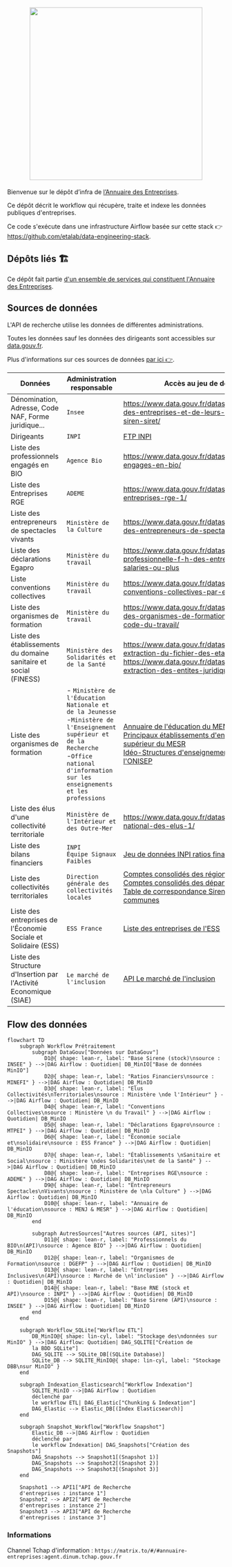 <h1 align="center">
  <img src="https://github.com/etalab/annuaire-entreprises-site/blob/main/public/images/annuaire-entreprises-paysage-large.gif" width="400px" />
</h1>

Bienvenue sur le dépôt d’infra de [l’Annuaire des Entreprises](https://github.com/etalab/annuaire-entreprises-site).

Ce dépôt décrit le workflow qui récupère, traite et indexe les données publiques d'entreprises.

Ce code s'exécute dans une infrastructure Airflow basée sur cette stack 👉 https://github.com/etalab/data-engineering-stack.

## Dépôts liés 🏗

Ce dépôt fait partie [d'un ensemble de services qui constituent l'Annuaire des Entreprises](https://github.com/etalab/annuaire-entreprises-site?tab=readme-ov-file#dépôts-liés-).

## Sources de données

L'API de recherche utilise les données de différentes administrations.

Toutes les données sauf les données des dirigeants sont accessibles sur [data.gouv.fr](https://data.gouv.fr/).

Plus d'informations sur ces sources de données [par
ici 👉](https://annuaire-entreprises.data.gouv.fr/donnees/sources).

| Données                                                          | Administration responsable                                                                                                                                                                                | Accès au jeu de données                                                                                                                                                                                                                                                                                                                                         |
| ---------------------------------------------------------------- | --------------------------------------------------------------------------------------------------------------------------------------------------------------------------------------------------------- | --------------------------------------------------------------------------------------------------------------------------------------------------------------------------------------------------------------------------------------------------------------------------------------------------------------------------------------------------------------- |
| Dénomination, Adresse, Code NAF, Forme juridique...              | `Insee`                                                                                                                                                                                                   | https://www.data.gouv.fr/datasets/base-sirene-des-entreprises-et-de-leurs-etablissements-siren-siret/                                                                                                                                                                                                                                                        |
| Dirigeants                                                       | `INPI`                                                                                                                                                                                                    | [FTP INPI](https://data.inpi.fr/content/editorial/Serveur_ftp_entreprises)                                                                                                                                                                                                                                                                                      |
| Liste des professionnels engagés en BIO                          | `Agence Bio`                                                                                                                                                                                              | https://www.data.gouv.fr/datasets/professionnels-engages-en-bio/                                                                                                                                                                                                                                                                                             |
| Liste des Entreprises RGE                                        | `ADEME`                                                                                                                                                                                                   | https://www.data.gouv.fr/datasets/liste-des-entreprises-rge-1/                                                                                                                                                                                                                                                                                               |
| Liste des entrepreneurs de spectacles vivants                    | `Ministère de la Culture`                                                                                                                                                                                 | https://www.data.gouv.fr/datasets/declarations-des-entrepreneurs-de-spectacles-vivants/                                                                                                                                                                                                                                                                      |
| Liste des déclarations Egapro                                    | `Ministère du travail` | https://www.data.gouv.fr/datasets/index-egalite-professionnelle-f-h-des-entreprises-de-50-salaries-ou-plus |
| Liste conventions collectives                                    | `Ministère du travail`                                                                                                                                                                                    | https://www.data.gouv.fr/datasets/liste-des-conventions-collectives-par-entreprise-siret/                                                                                                                                                                                                                                                                    |
| Liste des organismes de formation                                | `Ministère du travail`                                                                                                                                                                                    | https://www.data.gouv.fr/datasets/liste-publique-des-organismes-de-formation-l-6351-7-1-du-code-du-travail/                                                                                                                                                                                                                                                  |
| Liste des établissements du domaine sanitaire et social (FINESS) | `Ministère des Solidarités et de la Santé`                                                                                                                                                                | https://www.data.gouv.fr/datasets/finess-extraction-du-fichier-des-etablissements/ et https://www.data.gouv.fr/datasets/finess-extraction-des-entites-juridiques/                                                                                                                                                                                                                                                                           |
| Liste des organismes de formation                                | - `Ministère de l'Éducation Nationale et de la Jeunesse` <br />-`Ministère de l'Enseignement supérieur et de la Recherche`<br />-`Office national d'information sur les enseignements et les professions` | [Annuaire de l'éducation du MENJ](https://www.data.gouv.fr/datasets/5889d03fa3a72974cbf0d5b1/)<br />[Principaux établissements d'enseignement supérieur du MESR](https://www.data.gouv.fr/datasets/586dae5ea3a7290df6f4be88/)<br />[Idéo-Structures d'enseignement supérieur de l'ONISEP](https://www.data.gouv.fr/datasets/5fa5e386afdaa6152360f323/) |
| Liste des élus d'une collectivité territoriale                   | `Ministère de l'Intérieur et des Outre-Mer`                                                                                                                                                               | https://www.data.gouv.fr/datasets/repertoire-national-des-elus-1/                                                                                                                                                                                                                                                                                            |
| Liste des bilans financiers | `INPI`<br />`Équipe Signaux Faibles` | [Jeu de données INPI ratios financiers](https://www.data.gouv.fr/datasets/63cb2e29b22886911440440d/) |
| Liste des collectivités territoriales | `Direction générale des collectivités locales` | [Comptes consolidés des régions](https://www.data.gouv.fr/datasets/5f68c4ec9920494bf28021e3)<br />[Comptes consolidés des départements](https://www.data.gouv.fr/datasets/5f68c4edc9ed7984245b654b)<br />[Table de correspondance Siren et code Insee des communes](https://www.data.gouv.fr/datasets/630f5173873064dd369479b4) |
| Liste des entreprises de l'Économie Sociale et Solidaire (ESS) | `ESS France` | [Liste des entreprises de l'ESS](https://www.data.gouv.fr/datasets/646c8d45de96cc3428092c6b/) | |
| Liste des Structure d'Insertion par l'Activité Economique (SIAE) | `Le marché de l'inclusion` | [API Le marché de l'inclusion](https://lemarche.inclusion.beta.gouv.fr/) | |


## Flow des données
```mermaid
flowchart TD
    subgraph Workflow Prétraitement
        subgraph DataGouv["Données sur DataGouv"]
            D1@{ shape: lean-r, label: "Base Sirene (stock)\nsource : INSEE" } -->|DAG Airflow : Quotidien| DB_MinIO["Base de données MinIO"]
            D2@{ shape: lean-r, label: "Ratios Financiers\nsource : MINEFI" } -->|DAG Airflow : Quotidien| DB_MinIO
            D3@{ shape: lean-r, label: "Elus Collectivités\nTerritoriales\nsource : Ministère \nde l'Intérieur" } -->|DAG Airflow : Quotidien| DB_MinIO
            D4@{ shape: lean-r, label: "Conventions Collectives\nsource : Ministère \n du Travail" } -->|DAG Airflow : Quotidien| DB_MinIO
            D5@{ shape: lean-r, label: "Déclarations Egapro\nsource : MTPEI" } -->|DAG Airflow : Quotidien| DB_MinIO
            D6@{ shape: lean-r, label: "Économie sociale et\nsolidaire\nsource : ESS France" } -->|DAG Airflow : Quotidien| DB_MinIO
            D7@{ shape: lean-r, label: "Établissements \nSanitaire et Social\nsource : Ministère \ndes Solidarités\net de la Santé" } -->|DAG Airflow : Quotidien| DB_MinIO
            D8@{ shape: lean-r, label: "Entreprises RGE\nsource : ADEME" } -->|DAG Airflow : Quotidien| DB_MinIO
            D9@{ shape: lean-r, label: "Entrepreneurs Spectacles\nVivants\nsource : Ministère de \nla Culture" } -->|DAG Airflow : Quotidien| DB_MinIO
            D10@{ shape: lean-r, label: "Annuaire de l'éducation\nsource : MENJ & MESR" } -->|DAG Airflow : Quotidien| DB_MinIO
        end

        subgraph AutresSources["Autres sources (API, sites)"]
            D11@{ shape: lean-r, label: "Professionnels du BIO\n(API)\nsource : Agence BIO" } -->|DAG Airflow : Quotidien| DB_MinIO
            D12@{ shape: lean-r, label: "Organismes de Formation\nsource : DGEFP" } -->|DAG Airflow : Quotidien| DB_MinIO
            D13@{ shape: lean-r, label: "Entreprises Inclusives\n(API)\nsource : Marché de \nl'inclusion" } -->|DAG Airflow : Quotidien| DB_MinIO
            D14@{ shape: lean-r, label: "Base RNE (stock et API)\nsource : INPI" } -->|DAG Airflow : Quotidien| DB_MinIO
            D15@{ shape: lean-r, label: "Base Sirene (API)\nsource : INSEE" } -->|DAG Airflow : Quotidien| DB_MinIO
        end
    end

    subgraph Workflow_SQLite["Workflow ETL"]
        DB_MinIO@{ shape: lin-cyl, label: "Stockage des\ndonnées sur MinIO" } -->|DAG Airflow: Quotidien| DAG_SQLITE["Création de
        la BDD SQLite"]
        DAG_SQLITE --> SQLite_DB[(SQLite Database)]
        SQLite_DB --> SQLITE_MinIO@{ shape: lin-cyl, label: "Stockage DBB\nsur MinIO" }
    end

    subgraph Indexation_Elasticsearch["Workflow Indexation"]
        SQLITE_MinIO -->|DAG Airflow : Quotidien
        déclenché par
        le workflow ETL| DAG_Elastic["Chunking & Indexation"]
        DAG_Elastic --> Elastic_DB[(Index Elasticsearch)]
    end

    subgraph Snapshot_Workflow["Workflow Snapshot"]
        Elastic_DB -->|DAG Airflow : Quotidien
        déclenché par
        le workflow Indexation| DAG_Snapshots["Création des Snapshots"]
        DAG_Snapshots --> Snapshot1[(Snapshot 1)]
        DAG_Snapshots --> Snapshot2[(Snapshot 2)]
        DAG_Snapshots --> Snapshot3[(Snapshot 3)]
    end

    Snapshot1 --> API1["API de Recherche
    d'entreprises : instance 1"]
    Snapshot2 --> API2["API de Recherche
    d'entreprises : instance 2"]
    Snapshot3 --> API3["API de Recherche
    d'entreprises : instance 3"]

```

### Informations

Channel Tchap d'information : `https://matrix.to/#/#annuaire-entreprises:agent.dinum.tchap.gouv.fr`

